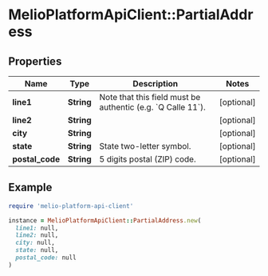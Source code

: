 # MelioPlatformApiClient::PartialAddress

## Properties

| Name | Type | Description | Notes |
| ---- | ---- | ----------- | ----- |
| **line1** | **String** | Note that this field must be authentic (e.g. &#x60;Q Calle 11&#x60;). | [optional] |
| **line2** | **String** |  | [optional] |
| **city** | **String** |  | [optional] |
| **state** | **String** | State two-letter symbol. | [optional] |
| **postal_code** | **String** | 5 digits postal (ZIP) code. | [optional] |

## Example

```ruby
require 'melio-platform-api-client'

instance = MelioPlatformApiClient::PartialAddress.new(
  line1: null,
  line2: null,
  city: null,
  state: null,
  postal_code: null
)
```

